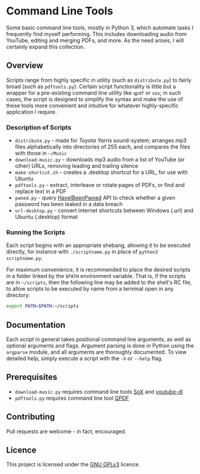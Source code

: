 # Command Line Tools

Some basic command line tools, mostly in Python 3, which automate tasks I frequently find myself
performing. This includes downloading audio from YouTube, editing and merging PDFs, and more. As
the need arises, I will certainly expand this collection.

## Overview

Scripts range from highly specific in utility (such as `distribute.py`) to fairly broad (such 
as `pdftools.py`). Certain script functionality is little but a wrapper for a pre-existing
command line utility like `qpdf` or `sox`; in such cases, the script is designed to simplify
the syntax and make the use of these tools more convenient and intuitive for whatever
highly-specific application I require.

### Description of Scripts

* `distribute.py` - made for *Toyota Yarris* sound-system; arranges mp3 files alphabetically
into directories of 255 each, and compares the files with those in `~/Music`
* `download-music.py` - downloads mp3 audio from a list of YouTube (or other) URLs, removing
leading and trailing silence
* `make-shortcut.sh` - creates a .desktop shortcut for a URL, for use with Ubuntu
* `pdftools.py` - extract, interleave or rotate pages of PDFs, or find and replace text in a PDF
* `pwned.py` - query
[HaveIBeenPwned](https://haveibeenpwned.com/API/v2#SearchingPwnedPasswordsByRange) API to check
whether a given password has been leaked in a data breach
* `url-desktop.py` - convert internet shortcuts between Windows (.url) and Ubuntu (.desktop)
format

### Running the Scripts

Each script begins with an appropriate shebang, allowing it to be executed directly, for instance with `./scriptname.py` in place of `python3 scriptname.py`.

For maximum convenience, it is recommended to place the desired scripts in a folder linked by the
`$PATH` environment variable. That is, if the scripts are in `~/scripts`, then the following
line may be added to the shell's RC file, to allow scripts to be executed by name from a terminal
open in any directory:
```bash
export PATH=$PATH:~/scripts
```

## Documentation

Each script in general takes positional command line arguments, as well as optional arguments and
flags. Argument parsing is done in Python using the `argparse` module, and all arguments are 
thoroughly documented. To view detailed help, simply execute a script with the `-h` or `--help`
flag.

## Prerequisites

* `download-music.py` requires command line tools [SoX](http://sox.sourceforge.net/) and 
[youtube-dl](https://ytdl-org.github.io/youtube-dl/index.html)
* `pdftools.py` requires command line tool [QPDF](http://qpdf.sourceforge.net/)

## Contributing

Pull requests are welcome - in fact, encouraged.

## Licence

This project is licensed under the [GNU GPLv3](https://choosealicense.com/licenses/gpl-3.0/)
licence.
